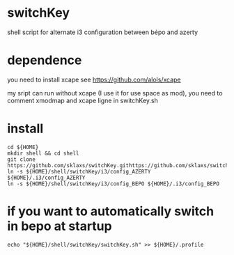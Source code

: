 # switchKey
shell script for alternate i3 configuration between bépo and azerty

# dependence
you need to install xcape
see https://github.com/alols/xcape

my sript can run without xcape (I use it for use space as mod), you need to comment xmodmap and xcape ligne in switchKey.sh

# install
    cd ${HOME}
    mkdir shell && cd shell
    git clone https://github.com/sklaxs/switchKey.githttps://github.com/sklaxs/switchKey.git
    ln -s ${HOME}/shell/switchKey/i3/config_AZERTY ${HOME}/.i3/config_AZERTY
    ln -s ${HOME}/shell/switchKey/i3/config_BEPO ${HOME}/.i3/config_BEPO

# if you want to automatically switch in bepo at startup
    echo "${HOME}/shell/switchKey/switchKey.sh" >> ${HOME}/.profile
